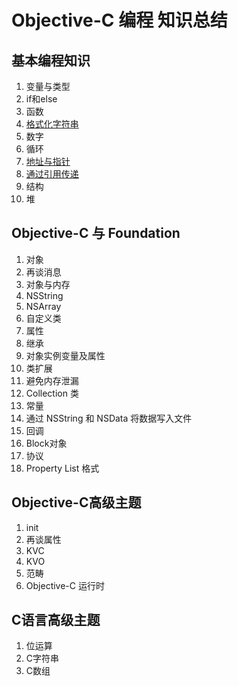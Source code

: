 # Objective-C 编程 知识总结

## 基本编程知识
1. 变量与类型
2. if和else
3. 函数
4. [格式化字符串](https://github.com/muyanbiao/Objective-C/tree/master/chapter4)
5. 数字
6. 循环
7. [地址与指针](https://github.com/muyanbiao/Objective-C/tree/master/chapter7)
8. [通过引用传递](https://github.com/muyanbiao/Objective-C/tree/master/chapter8)
9. 结构
10. 堆

## Objective-C 与 Foundation
1. 对象
2. 再谈消息
3. 对象与内存
4. NSString
5. NSArray
6. 自定义类
7. 属性
8. 继承
9. 对象实例变量及属性
10. 类扩展
11. 避免内存泄漏
12. Collection 类
13. 常量
14. 通过 NSString 和 NSData 将数据写入文件
15. 回调
16. Block对象
17. 协议
18. Property List 格式

## Objective-C高级主题
1. init
2. 再谈属性
3. KVC
4. KVO
5. 范畴
6. Objective-C 运行时

## C语言高级主题
1. 位运算
2. C字符串
3. C数组

